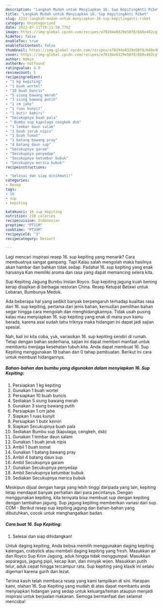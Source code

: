```yaml
---
description: "Langkah Mudah untuk Menyiapkan 16. Sup KepitingAnti Ribet"
title: "Langkah Mudah untuk Menyiapkan 16. Sup KepitingAnti Ribet"
slug: 1232-langkah-mudah-untuk-menyiapkan-16-sup-kepitinganti-ribet
category: Uncategorized
date: 2022-07-11T19:11:50.776Z
image: https://img-global.cpcdn.com/recipes/e70194e8329e50f8/680x482cq70/16-sup-kepiting-foto-resep-utama.jpg
hideToc: false
enableToc: true
enableTocContent: false
thumbnail: https://img-global.cpcdn.com/recipes/e70194e8329e50f8/680x482cq70/16-sup-kepiting-foto-resep-utama.jpg
cover: https://img-global.cpcdn.com/recipes/e70194e8329e50f8/680x482cq70/16-sup-kepiting-foto-resep-utama.jpg
author: Admin
authorAv: notfound
ratingvalue: 4.8
reviewcount: 5
recipeingredient:
- "1 kg kepiting"
- "1 buah wortel"
- "10 buah buncis"
- "5 siung bawang merah"
- "3 siung bawang putih"
- "1 cm jahe"
- "1 ruas kunyit"
- "1 butir kemiri"
- "Secukupnya buah pala"
- " Bumbu sup kapulaga cengkeh dsb"
- "1 lembar daun salam"
- "1 buah jeruk nipis"
- "1 buah tomat"
- "1 batang bawang pray"
- "4 batang daun sup"
- "Secukupnya garam"
- "Secukupnya penyedap"
- "Secukupnya ketumbar bubuk"
- "Secukupnya merica bubuk"
recipeinstructions:

- "Selesai dan siap dinikmati!"
categories:
- Resep
tags:
- 16
- sup
- kepiting

katakunci: 16 sup kepiting 
nutrition: 218 calories
recipecuisine: Indonesian
preptime: "PT11M"
cooktime: "PT33M"
recipeyield: "3"
recipecategory: Dessert

---
```



Lagi mencari inspirasi resep 16. sup kepiting yang menarik? Cara membuatnya sangat gampang. Tapi Kalau salah mengolah maka hasilnya akan hambar dan bahkan tidak sedap. Padahal 16. sup kepiting yang enak harusnya Kan memiliki aroma dan rasa yang dapat memancing selera kita.


Sup Kepiting Jagung Bumbu Instan Royco. Sup kepiting jagung kuah bening kerap disajikan di berbagai restoran China. Resep Ketupat Betawi untuk Lebaran, Bumbunya Medok.

Ada beberapa hal yang sedikit banyak berpengaruh terhadap kualitas rasa dari 16. sup kepiting, pertama dari jenis bahan, kemudian pemilihan bahan segar hingga cara mengolah dan menghidangkannya. Tidak usah pusing kalau mau menyiapkan 16. sup kepiting yang enak di mana pun kamu berada, karena asal sudah tahu triknya maka hidangan ini dapat jadi sajian spesial.


Nah, kali ini kita coba, yuk, variasikan 16. sup kepiting sendiri di rumah. Tetap dengan bahan sederhana, sajian ini dapat memberi manfaat untuk membantu menjaga kesehatan tubuh kita. Anda dapat membuat 16. Sup Kepiting menggunakan 19 bahan dan 0 tahap pembuatan. Berikut ini cara untuk membuat hidangannya.

<!--inarticleads1-->

##### Bahan-bahan dan bumbu yang digunakan dalam menyiapkan 16. Sup Kepiting:

1. Persiapkan 1 kg kepiting
1. Gunakan 1 buah wortel
1. Persiapkan 10 buah buncis
1. Sediakan 5 siung bawang merah
1. Gunakan 3 siung bawang putih
1. Persiapkan 1 cm jahe
1. Siapkan 1 ruas kunyit
1. Persiapkan 1 butir kemiri
1. Siapkan Secukupnya buah pala
1. Sediakan  Bumbu sup (kapulaga, cengkeh, dsb)
1. Gunakan 1 lembar daun salam
1. Gunakan 1 buah jeruk nipis
1. Ambil 1 buah tomat
1. Gunakan 1 batang bawang pray
1. Ambil 4 batang daun sup
1. Ambil Secukupnya garam
1. Gunakan Secukupnya penyedap
1. Ambil Secukupnya ketumbar bubuk
1. Sediakan Secukupnya merica bubuk


Meskipun dijual dengan harga yang lebih tinggi daripada yang lain, kepiting tetap mendapat banyak perhatian dari para pecintanya. Dengan menggunakan kepiting, kita ternyata bisa membuat sup dengan kepiting dengan tambahan jagung. Sup jagung kepiting memberikan variasi dari sup. COM - Berikut resep sup kepiting jagung dan bahan-bahan yang dibutuhkan, cocok untuk menghangatkan badan. 

<!--inarticleads2-->

##### Cara buat 16. Sup Kepiting:


1. Selesai dan siap dihidangkan!

Untuk daging kepiting, Anda bebsa memilih menggunakan daging kepiting kalengan, crabstick atau membeli daging kepiting yang fresh. Masukkan air dan Royco Sup Krim Jagung, aduk hingga tidak menggumpal. Masukkan asparagus, jagung pipil, kecap ikan, dan minyak wijen. Masukkan putih telur, aduk cepat hingga tercampur rata. Sup kepiting yang klasik ini selalu digemari karena gurih dan lezat. 

Terima kasih telah membaca resep yang kami tampilkan di sini. Harapan kami, olahan 16. Sup Kepiting yang mudah di atas dapat membantu anda menyiapkan hidangan yang sedap untuk keluarga/teman ataupun menjadi inspirasi untuk berjualan makanan. Semoga bermanfaat dan selamat mencoba!
